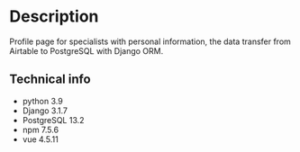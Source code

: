 # Description
Profile page for specialists with personal information, the data transfer from Airtable to PostgreSQL with Django ORM.

## Technical info
+ python 3.9
+ Django 3.1.7
+ PostgreSQL 13.2
+ npm 7.5.6
+ vue 4.5.11

